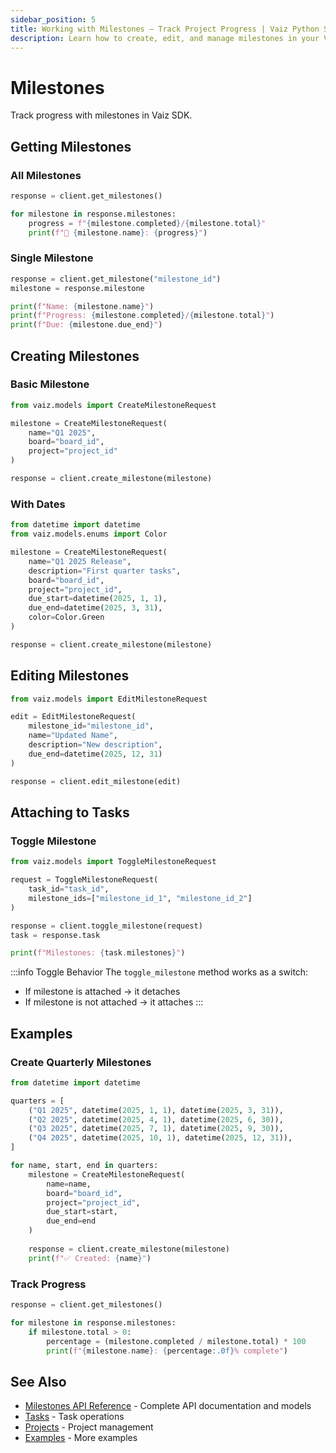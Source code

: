 ```yaml
---
sidebar_position: 5
title: Working with Milestones — Track Project Progress | Vaiz Python SDK
description: Learn how to create, edit, and manage milestones in your Vaiz projects using the Python SDK. Track progress, set dates, and organize your workflow.
---
```


# Milestones

Track progress with milestones in Vaiz SDK.

## Getting Milestones

### All Milestones

```python
response = client.get_milestones()

for milestone in response.milestones:
    progress = f"{milestone.completed}/{milestone.total}"
    print(f"📍 {milestone.name}: {progress}")
```

### Single Milestone

```python
response = client.get_milestone("milestone_id")
milestone = response.milestone

print(f"Name: {milestone.name}")
print(f"Progress: {milestone.completed}/{milestone.total}")
print(f"Due: {milestone.due_end}")
```

## Creating Milestones

### Basic Milestone

```python
from vaiz.models import CreateMilestoneRequest

milestone = CreateMilestoneRequest(
    name="Q1 2025",
    board="board_id",
    project="project_id"
)

response = client.create_milestone(milestone)
```

### With Dates

```python
from datetime import datetime
from vaiz.models.enums import Color

milestone = CreateMilestoneRequest(
    name="Q1 2025 Release",
    description="First quarter tasks",
    board="board_id",
    project="project_id",
    due_start=datetime(2025, 1, 1),
    due_end=datetime(2025, 3, 31),
    color=Color.Green
)

response = client.create_milestone(milestone)
```

## Editing Milestones

```python
from vaiz.models import EditMilestoneRequest

edit = EditMilestoneRequest(
    milestone_id="milestone_id",
    name="Updated Name",
    description="New description",
    due_end=datetime(2025, 12, 31)
)

response = client.edit_milestone(edit)
```

## Attaching to Tasks

### Toggle Milestone

```python
from vaiz.models import ToggleMilestoneRequest

request = ToggleMilestoneRequest(
    task_id="task_id",
    milestone_ids=["milestone_id_1", "milestone_id_2"]
)

response = client.toggle_milestone(request)
task = response.task

print(f"Milestones: {task.milestones}")
```

:::info Toggle Behavior
The `toggle_milestone` method works as a switch:
- If milestone is attached → it detaches
- If milestone is not attached → it attaches
:::

## Examples

### Create Quarterly Milestones

```python
from datetime import datetime

quarters = [
    ("Q1 2025", datetime(2025, 1, 1), datetime(2025, 3, 31)),
    ("Q2 2025", datetime(2025, 4, 1), datetime(2025, 6, 30)),
    ("Q3 2025", datetime(2025, 7, 1), datetime(2025, 9, 30)),
    ("Q4 2025", datetime(2025, 10, 1), datetime(2025, 12, 31)),
]

for name, start, end in quarters:
    milestone = CreateMilestoneRequest(
        name=name,
        board="board_id",
        project="project_id",
        due_start=start,
        due_end=end
    )
    
    response = client.create_milestone(milestone)
    print(f"✅ Created: {name}")
```

### Track Progress

```python
response = client.get_milestones()

for milestone in response.milestones:
    if milestone.total > 0:
        percentage = (milestone.completed / milestone.total) * 100
        print(f"{milestone.name}: {percentage:.0f}% complete")
```

## See Also

- [Milestones API Reference](../api-reference/milestones) - Complete API documentation and models
- [Tasks](./tasks) - Task operations
- [Projects](./projects) - Project management
- [Examples](../patterns/introduction) - More examples

